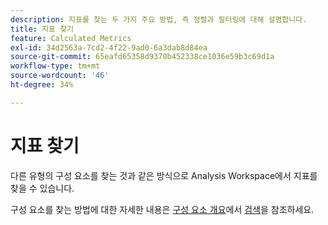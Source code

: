 ```yaml
---
description: 지표를 찾는 두 가지 주요 방법, 즉 정렬과 필터링에 대해 설명합니다.
title: 지표 찾기
feature: Calculated Metrics
exl-id: 34d2563a-7cd2-4f22-9ad0-6a3dab8d84ea
source-git-commit: 65eafd65358d9370b452338ce1036e59b3c69d1a
workflow-type: tm+mt
source-wordcount: '46'
ht-degree: 34%

---
```


# 지표 찾기

다른 유형의 구성 요소를 찾는 것과 같은 방식으로 Analysis Workspace에서 지표를 찾을 수 있습니다.

구성 요소를 찾는 방법에 대한 자세한 내용은 [구성 요소 개요](/help/components/overview.md)에서 [검색](/help/components/overview.md#search)을 참조하세요.
